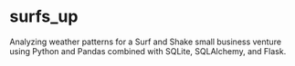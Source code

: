 # surfs_up
Analyzing weather patterns for a Surf and Shake small business venture using Python and Pandas combined with SQLite, SQLAlchemy, and Flask. 
